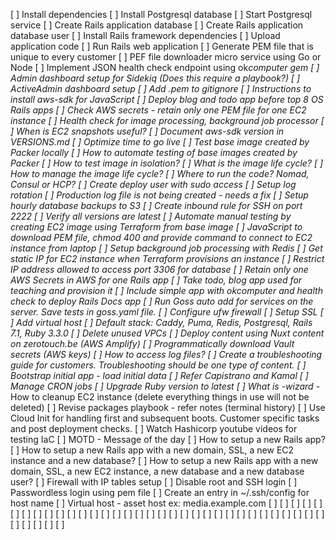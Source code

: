 [ ] Install dependencies
[ ] Install Postgresql database
[ ] Start Postgresql service
[ ] Create Rails application database
[ ] Create Rails application database user
[ ] Install Rails framework dependencies
[ ] Upload application code
[ ] Run Rails web application
[ ] Generate PEM file that is unique to every customer
[ ] PEF file downloader micro service using Go or Node
[ ] Implement JSON health check endpoint using ok*computer gem
[ ] Admin dashboard setup for Sidekiq (Does this require a playbook?)
[ ] ActiveAdmin dashboard setup
[ ] Add *.pem to gitignore
[ ] Instructions to install aws-sdk for JavaScript
[ ] Deploy blog and todo app before top 8 OS Rails apps
[ ] Check AWS secrets - retain only one PEM file for one EC2 instance
[ ] Health check for image processing, background job processor
[ ] When is EC2 snapshots useful?
[ ] Document aws-sdk version in VERSIONS.md
[ ] Optimize time to go live
[ ] Test base image created by Packer locally
[ ] How to automate testing of base images created by Packer
[ ] How to test image in isolation?
[ ] What is the image life cycle?
[ ] How to manage the image life cycle?
[ ] Where to run the code? Nomad, Consul or HCP?
[ ] Create deploy user with sudo access
[ ] Setup log rotation
[ ] Production log file is not being created - needs a fix
[ ] Setup hourly database backups to S3
[ ] Create inbound rule for SSH on port 2222
[ ] Verify all versions are latest
[ ] Automate manual testing by creating EC2 image using Terraform from base image
[ ] JavaScript to download PEM file, chmod 400 and provide command to connect to EC2 instance from laptop
[ ] Setup background job processing with Redis
[ ] Get static IP for EC2 instance when Terraform provisions an instance
[ ] Restrict IP address allowed to access port 3306 for database
[ ] Retain only one AWS Secrets in AWS for one Rails app
[ ] Take todo, blog app used for teaching and provision it
[ ] Include simple app with ok*computer and health check to deploy Rails Docs app
[ ] Run Goss auto add for services on the server. Save tests in goss.yaml file.
[ ] Configure ufw firewall
[ ] Setup SSL
[ ] Add virtual host
[ ] Default stack: Caddy, Puma, Redis, Postgresql, Rails 7.1, Ruby 3.3.0
[ ] Delete unused VPCs
[ ] Deploy content using Nuxt content on zerotouch.be (AWS Amplify)
[ ] Programmatically download Vault secrets (AWS keys)
[ ] How to access log files?
[ ] Create a troubleshooting guide for customers. Troubleshooting should be one type of content.
[ ] Bootstrap initial app - load initial data
[ ] Refer Capistrano and Kamal
[ ] Manage CRON jobs
[ ] Upgrade Ruby version to latest
[ ] What is -wizard* - How to cleanup EC2 instance (delete everything things in use will not be deleted)
[ ] Revise packages playbook - refer notes (terminal history)
[ ] Use Cloud Init for handling first and subsequent boots. Customer specific tasks and post deployment checks.
[ ] Watch Hashicorp youtube videos for testing IaC
[ ] MOTD - Message of the day
[ ] How to setup a new Rails app?
[ ] How to setup a new Rails app with a new domain, SSL, a new EC2 instance and a new database?
[ ] How to setup a new Rails app with a new domain, SSL, a new EC2 instance, a new database and a new database user?
[ ] Firewall with IP tables setup
[ ] Disable root and SSH login
[ ] Passwordless login using pem file
[ ] Create an entry in ~/.ssh/config for host name
[ ] Virtual host - asset host ex: media.example.com
[ ]
[ ]
[ ]
[ ]
[ ]
[ ]
[ ]
[ ]
[ ]
[ ]
[ ]
[ ]
[ ]
[ ]
[ ]
[ ]
[ ]
[ ]
[ ]
[ ]
[ ]
[ ]
[ ]
[ ]
[ ]
[ ]
[ ]
[ ]
[ ]
[ ]
[ ]
[ ]
[ ]
[ ]
[ ]
[ ]
[ ]
[ ]
